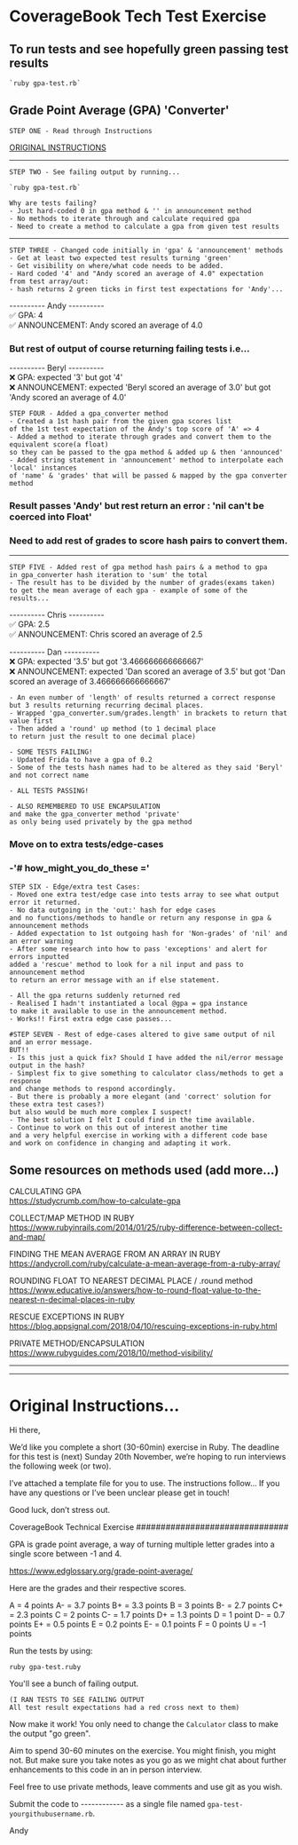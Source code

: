 # CoverageBook Tech Test Exercise

## To run tests and see hopefully green passing test results
```
`ruby gpa-test.rb`
```

## Grade Point Average (GPA) 'Converter'

``` 
STEP ONE - Read through Instructions
```
[ORIGINAL INSTRUCTIONS](#original-instructions)

------
``` 
STEP TWO - See failing output by running...

`ruby gpa-test.rb`

Why are tests failing? 
- Just hard-coded 0 in gpa method & '' in announcement method
- No methods to iterate through and calculate required gpa
- Need to create a method to calculate a gpa from given test results
```
-------

``` 
STEP THREE - Changed code initially in 'gpa' & 'announcement' methods
- Get at least two expected test results turning 'green'
- Get visibility on where/what code needs to be added.
- Hard coded '4' and "Andy scored an average of 4.0" expectation 
from test array/out: 
- hash returns 2 green ticks in first test expectations for 'Andy'... 
```

---------- Andy ---------- \
✅ GPA: 4 \
✅ ANNOUNCEMENT: Andy scored an average of 4.0

### But rest of output of course returning failing tests i.e...

---------- Beryl ---------- \
❌ GPA: expected '3' but got '4' \
❌ ANNOUNCEMENT: expected 'Beryl scored an average of 3.0' but got 'Andy scored an average of 4.0'

```
STEP FOUR - Added a gpa_converter method
- Created a 1st hash pair from the given gpa scores list
of the 1st test expectation of the Andy's top score of 'A' => 4
- Added a method to iterate through grades and convert them to the equivalent score(a float) 
so they can be passed to the gpa method & added up & then 'announced'
- Added string statement in 'announcement' method to interpolate each 'local' instances
of 'name' & 'grades' that will be passed & mapped by the gpa converter method
```

### Result passes 'Andy' but rest return an error : 'nil can't be coerced into Float'
### Need to add rest of grades to score hash pairs to convert them.

-------

``` 
STEP FIVE - Added rest of gpa method hash pairs & a method to gpa 
in gpa_converter hash iteration to 'sum' the total
- The result has to be divided by the number of grades(exams taken)
to get the mean average of each gpa - example of some of the results...
```

---------- Chris ---------- \
✅ GPA: 2.5 \
✅ ANNOUNCEMENT: Chris scored an average of 2.5 

---------- Dan ---------- \
❌ GPA: expected '3.5' but got '3.466666666666667' \
❌ ANNOUNCEMENT: expected 'Dan scored an average of 3.5' but got 'Dan scored an average of 3.466666666666667'

```
- An even number of 'length' of results returned a correct response
but 3 results returning recurring decimal places.
- Wrapped 'gpa_converter.sum/grades.length' in brackets to return that value first
- Then added a 'round' up method (to 1 decimal place 
to return just the result to one decimal place)

- SOME TESTS FAILING!
- Updated Frida to have a gpa of 0.2
- Some of the tests hash names had to be altered as they said 'Beryl' and not correct name

- ALL TESTS PASSING!
```

```
- ALSO REMEMBERED TO USE ENCAPSULATION
and make the gpa_converter method 'private'
as only being used privately by the gpa method
```

### Move on to extra tests/edge-cases
### -'# how_might_you_do_these ='

```
STEP SIX - Edge/extra test Cases:
- Moved one extra test/edge case into tests array to see what output error it returned.
- No data outgoing in the 'out:' hash for edge cases 
and no functions/methods to handle or return any response in gpa & announcement methods
- Added expectation to 1st outgoing hash for 'Non-grades' of 'nil' and an error warning
- After some research into how to pass 'exceptions' and alert for errors inputted
added a 'rescue' method to look for a nil input and pass to announcement method
to return an error message with an if else statement.

- All the gpa returns suddenly returned red
- Realised I hadn't instantiated a local @gpa = gpa instance
to make it available to use in the announcement method.
- Works!! First extra edge case passes...
```

```
#STEP SEVEN - Rest of edge-cases altered to give same output of nil and an error message.
BUT!!
- Is this just a quick fix? Should I have added the nil/error message output in the hash?
- Simplest fix to give something to calculator class/methods to get a response
and change methods to respond accordingly. 
- But there is probably a more elegant (and 'correct' solution for these extra test cases?)
but also would be much more complex I suspect!
- The best solution I felt I could find in the time available.
- Continue to work on this out of interest another time
and a very helpful exercise in working with a different code base
and work on confidence in changing and adapting it work.
```
## Some resources on methods used (add more...)
CALCULATING GPA \
https://studycrumb.com/how-to-calculate-gpa

COLLECT/MAP METHOD IN RUBY \
https://www.rubyinrails.com/2014/01/25/ruby-difference-between-collect-and-map/

FINDING THE MEAN AVERAGE FROM AN ARRAY IN RUBY \
https://andycroll.com/ruby/calculate-a-mean-average-from-a-ruby-array/

ROUNDING FLOAT TO NEAREST DECIMAL PLACE / .round method \
https://www.educative.io/answers/how-to-round-float-value-to-the-nearest-n-decimal-places-in-ruby

RESCUE EXCEPTIONS IN RUBY \
https://blog.appsignal.com/2018/04/10/rescuing-exceptions-in-ruby.html

PRIVATE METHOD/ENCAPSULATION
https://www.rubyguides.com/2018/10/method-visibility/

-------------
-------------

# Original Instructions...


Hi there,

We’d like you complete a short (30-60min) exercise in Ruby. The deadline for this test is (next) Sunday 20th November, we’re hoping to run interviews the following week (or two).

I’ve attached a template file for you to use. The instructions follow... 
If you have any questions or I’ve been unclear please get in touch!

Good luck, don’t stress out.

CoverageBook Technical Exercise
###############################

GPA is grade point average, a way of turning multiple letter grades into a single score between -1 and 4.

https://www.edglossary.org/grade-point-average/

Here are the grades and their respective scores.

A = 4 points
A- = 3.7 points
B+ = 3.3 points
B = 3 points
B- = 2.7 points
C+ = 2.3 points
C = 2 points
C- = 1.7 points
D+ = 1.3 points
D = 1 point
D- = 0.7 points
E+ = 0.5 points
E = 0.2 points
E- = 0.1 points
F = 0 points
U = -1 points

Run the tests by using:

```shell
ruby gpa-test.ruby
```

You'll see a bunch of failing output.

```
(I RAN TESTS TO SEE FAILING OUTPUT
All test result expectations had a red cross next to them)
```

Now make it work! You only need to change the `Calculator` class to make the output "go green".

Aim to spend 30-60 minutes on the exercise. You might finish, you might not. But make sure you take notes as you go as we might chat about further enhancements to this code in an in person interview.

Feel free to use private methods, leave comments and use git as you wish.

Submit the code to ------------ as a single file named `gpa-test-yourgithubusername.rb`.

Andy
